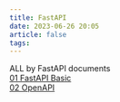 ```yaml
---
title: FastAPI
date: 2023-06-26 20:05
article: false
tags:
---
```


ALL by FastAPI documents  
[01 FastAPI Basic](01%20FastAPI%20Basic)  
[02 OpenAPI](02%20OpenAPI)
